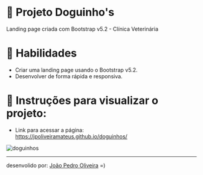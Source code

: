 # 🐶 Projeto Doguinho's
Landing page criada com Bootstrap v5.2 - Clínica Veterinária

# 📌 Habilidades
- Criar uma landing page usando o Bootstrap v5.2.
- Desenvolver de forma rápida e responsiva.

# 📌 Instruções para visualizar o projeto:
- Link para acessar a página: https://jpoliveiramateus.github.io/doguinhos/

![doguinhos](https://user-images.githubusercontent.com/99822908/182639742-00577c14-2913-4d87-ab6b-7767972c885b.gif)

----

desenvolido por: [João Pedro Oliveira](https://www.linkedin.com/in/jpoliveira7/) =)
